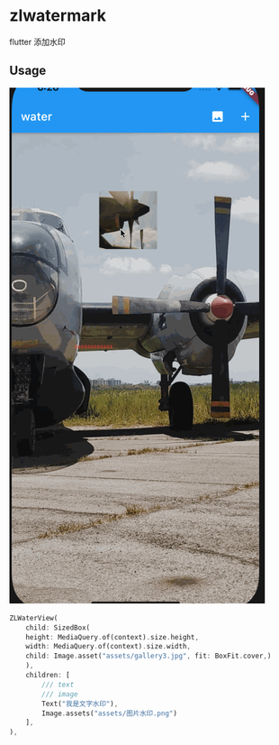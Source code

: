 # zlwatermark

flutter 添加水印

## Usage

![image](watermark.gif)
```dart
ZLWaterView(
    child: SizedBox(
    height: MediaQuery.of(context).size.height,
    width: MediaQuery.of(context).size.width,
    child: Image.asset("assets/gallery3.jpg", fit: BoxFit.cover,)
    ),
    children: [
        /// text 
        /// image
        Text("我是文字水印"),
        Image.assets("assets/图片水印.png")
    ],
),
```
